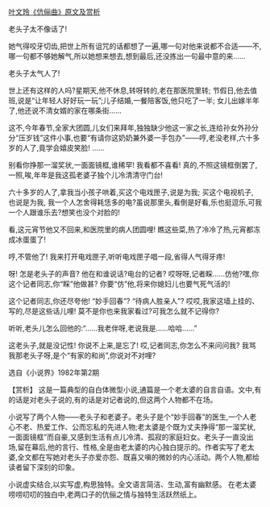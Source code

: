 [叶文玲《伉俪曲》原文及赏析](https://www.vrrw.net/wx/15341.html)

老头子太不像话了!

她气得咬牙切齿,把世上所有诅咒的话都想了一遍,哪一句对他来说都不合适——不,哪一句都不够她解气,所以她想来想去,想到最后,还没拣出一句最中意的来……

老头子太气人了!

世上还有这样的人吗?星期天,他不休息,转呀转的,老在那医院里转; 节假日,他去值班,说是“让年轻人好好玩一玩”;儿子结婚,一餐陪客饭,他只吃了一半; 女儿出嫁半年了,他还说不清女婿的家在哪条街……

这不,今年春节,全家大团圆,儿女们来拜年,独独缺少他这一家之长,连给孙女外孙分分“压岁钱”这件小事,也要“有请你这奶奶兼外婆一手包办”——哼,老没老样,六十多岁的人了,竟学会嬉皮笑脸! ……

别看你挣那一溜奖状,一面面镜框,谁稀罕! 我看都不喜看! 真的,不照这镜框倒罢了,一照,唉,年年是我这孤老婆子独个儿冷清清守门台!

六十多岁的人了,拿我当小孩子哄着,买这个电戏匣子,说是为我; 买这个电视机子, 也说是为我, 我一个人怎舍得耗恁多的电?虽说那里头,看倒是好看,乐也挺逗乐,可我一个人跟谁乐去?想笑也没个对脸的!

看,这元宵节他又不回来,和医院里的病人团圆哩! 瞧这些菜,热了冷冷了热,元宵都冻成冰蛋蛋了!

哼,不管他了! 我来打开电戏匣子,听听电戏匣子唱一段,省得人气得牙疼!

呀! 怎是老头子的声音? 他在和谁说话?电台的记者? 哎呀呀,记者睬……仿他?嘿,你这个记者同志,你“睬”他做甚? 你要“仿”他,将来你媳妇儿也要气死气活的!

这个记者同志,你还尽夸他! “妙手回春”? “待病人胜亲人”? 哎哎,我家这墙上挂的、写的,尽是这些话儿哩! 莫不是你也来我家看过?可我怎么就不记得你?

听听,老头儿怎么回他的:“……我老伴呀,老说我是……哈哈……”

这老头子,就是没记性! 你说不上来,是忘了! 哎,记者同志,你怎么不来问问我? 我骂我那老头子呀,是个“有家的和尚”,你说对不对哩?

选自《小说界》1982年第2期



【赏析】 这是一篇典型的自白体微型小说,通篇是一个老太婆的自言自语。文中,有的话是对老头子说的,有的话是对记者说的,但这两个人物都不在场。

小说写了两个人物——老头子和老婆子。老头子是个“妙手回春”的医生,一个人老心不老、热爱工作、公而忘私的先进人物;老太婆是个既为丈夫挣得“那一溜奖状,一面面镜框”而自豪,又感到生活有点儿冷清、孤寂的家庭妇女。老头子一直没出场,留在幕后,他的言行、性格,全是由老太婆的内心独白提示的。作者实写了老太婆,全文都在写她对老头子亦爱亦怨、既喜又嗔的微妙的内心活动。两个人物,都给读者留下深刻的印象。

小说虚实结合,以实写虚,构思独特。全文语言简洁、生动,富有幽默感。 在老太婆唠唠叨叨的独白中,老两口子的伉俪之情与独特生活跃然纸上。

